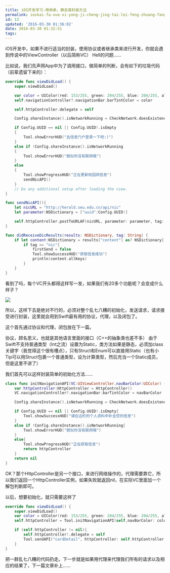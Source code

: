 ```yaml
---
title: iOS开发学习-用继承，静态类封装方法
permalink: ioskai-fa-xue-xi-yong-ji-cheng-jing-tai-lei-feng-zhuang-fang-fa
id: 13
updated: '2016-03-30 01:36:02'
date: 2016-03-30 01:32:51
tags:
---
```


iOS开发中，如果不进行适当的封装，使用协议或者继承类来进行开发，你就会遇到传说中的ViewController（以后简称VC） Hell的问题……

比如说，我们先声网App中为了调用接口，做简单的判断，会有如下的垃圾代码（前辈遗留下来的）：

```swift
override func viewDidLoad() {
    super.viewDidLoad()

    var color = UIColor(red: 153/255, green: 204/255, blue: 204/255, alpha: 1)
    self.navigationController?.navigationBar.barTintColor = color

    self.httpController.delegate = self

    Config.shareInstance().isNetworkRunning = CheckNetwork.doesExistenceNetwork()

    if Config.UUID == nil || Config.UUID!.isEmpty
    {
        Tool.showErrorHUD("去信息门户登录一下吧:)")
    }
    else if !Config.shareInstance().isNetworkRunning
    {
        Tool.showErrorHUD("貌似你没有联网哦")
    }
    else
    {
        Tool.showProgressHUD("正在更新校园网信息")
        sendNicAPI()
    }
    // Do any additional setup after loading the view.
}

func sendNicAPI(){
    let nicURL = "http://herald.seu.edu.cn/api/nic"
    let parameter:NSDictionary = ["uuid":Config.UUID!]

    self.httpController.postToURLAF(nicURL, parameter: parameter, tag: "nic")
}

func didReceiveDicResults(results: NSDictionary, tag: String) {
    if let content:NSDictionary = results["content"] as? NSDictionary{
        if tag == "nic"{
            firstSend = false
            Tool.showSuccessHUD("获取信息成功")
            println(content.allKeys)
        }
    }
}
```

看到了吗，每个VC开头都得这样写一发，如果我们有20多个功能呢？会变成什么样子？

![](http://7xsf4p.com1.z0.glb.clouddn.com/image/9/39/e8ffcb7a5101d2e7acd62c6d72e09.png)

所以，这样下去是绝对不行的，必须对整个乱七八糟的初始化，发送请求，请求接受进行封装，这里就会用到Swift最有用的协议，代理，以及闭包了。

这个首先通过协议和代理，闭包放在下一篇。

协议，顾名思义，也就是其他语言里面的接口（C++的抽象类也差不多） 由于Swift不支持普通类型（Int之流）设置为Static，类方法如果是静态，必须加class关键字（我觉得这个很有槽点），只有Struct和Enum可以直接用Static（也有小Tip可以用Struct包裹一个普通类型，设为计算类型，然后充当一个Static成员，但是这里不讲了）

我们首先可以这样封装简单的初始化方法……

```swift
class func initNavigationAPI(VC:UIViewController,navBarColor:UIColor) -> HttpController?{
    var httpController:HttpController = HttpController()
    VC.navigationController?.navigationBar.barTintColor = navBarColor

    Config.shareInstance().isNetworkRunning = CheckNetwork.doesExistenceNetwork()

    if Config.UUID == nil || Config.UUID!.isEmpty{
        Tool.showSuccessHUD("请在边栏的个人资料中补全您的信息")
    }
    else if !Config.shareInstance().isNetworkRunning{
        Tool.showErrorHUD("貌似你没有联网哦")
    }
    else{
        Tool.showProgressHUD("正在获取信息")
        return httpController
    }
    return nil
}
```

OK？那个HttpController是另一个接口，来进行网络操作的，代理需要靠它，所以我们返回一个HttpController实例，如果失败就返回nil，在实际VC里面加一个解包判断即可。

以后，想要初始化，就只需要这样了

```swift
override func viewDidLoad() {
    super.viewDidLoad()
    var color = UIColor(red: 153/255, green: 204/255, blue: 204/255, alpha: 1)
    self.httpController = Tool.initNavigationAPI(self,navBarColor: color) ?? nil

    if (self.httpController != nil){
        self.httpController!.delegate = self
        Tool.sendAPI("cardDetail", httpController: self.httpController!)
    }
}
```

把一群乱七八糟的代码扔走。下一步就是如果用代理来代理我们所有的请求以及相应的结果了，下一篇文章补上……